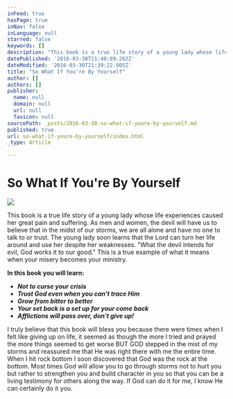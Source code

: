 ```yaml
---
inFeed: true
hasPage: true
inNav: false
inLanguage: null
starred: false
keywords: []
description: "This book is a true life story of a young lady whose life experiences caused her great pain and suffering. As men and women, the devil will have us to believe that in the midst of our storms, we are all alone and have no one to talk to or trust. The young lady soon learns that the Lord can turn her life around and use her despite her weaknesses. \"What the devil intends for evil, God works it to our good.\" This is a true example of what it means when your misery becomes your ministry.\_"
datePublished: '2016-03-30T21:40:09.262Z'
dateModified: '2016-03-30T21:39:22.905Z'
title: "So What If You're By Yourself"
author: []
authors: []
publisher:
  name: null
  domain: null
  url: null
  favicon: null
sourcePath: _posts/2016-03-30-so-what-if-youre-by-yourself.md
published: true
url: so-what-if-youre-by-yourself/index.html
_type: Article

---
```

# So What If You're By Yourself
![](https://the-grid-user-content.s3-us-west-2.amazonaws.com/9e160ddb-64a1-4686-8e43-86182d89123d.jpg)

This book is a true life story of a young lady whose life experiences caused her great pain and suffering. As men and women, the devil will have us to believe that in the midst of our storms, we are all alone and have no one to talk to or trust. The young lady soon learns that the Lord can turn her life around and use her despite her weaknesses. "What the devil intends for evil, God works it to our good." This is a true example of what it means when your misery becomes your ministry. 

**In this book you will learn:**

* _**Not to curse your crisis**_
* _**Trust God even when you can't trace Him**_
* _**Grow from bitter to better**_
* _**Your set back is a set up for your come back**_
* _**Afflictions will pass over, don't give up!**_

I truly believe that this book will bless you because there were times when I felt like giving up on life, it seemed as though the more I tried and prayed the more things seemed to get worse BUT GOD stepped in the mist of my storms and reassured me that He was right there with me the entire time. When I hit rock bottom I soon discovered that God was the rock at the bottom. Most times God will allow you to go through storms not to hurt you but rather to strengthen you and build character in you so that you can be a living testimony for others along the way. If God can do it for me, I know He can certainly do it you.